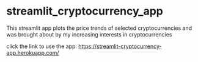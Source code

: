 # streamlit_cryptocurrency_app

This streamlit app plots the price trends of selected cryptocurrencies and was brought about by my increasing interests in cryptocurrencies

click the link to use the app: https://streamlit-cryptocurrency-app.herokuapp.com/
